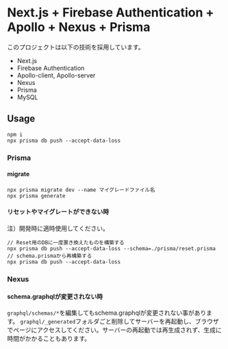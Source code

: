# Next.js + Firebase Authentication + Apollo + Nexus + Prisma

このプロジェクトは以下の技術を採用しています。

- Next.js
- Firebase Authentication
- Apollo-client, Apollo-server
- Nexus
- Prisma
- MySQL

## Usage

```
npm i 
npx prisma db push --accept-data-loss
```

### Prisma

#### migrate
```
npx prisma migrate dev --name マイグレードファイル名
npx prisma generate
```

#### リセットやマイグレートができない時

注）開発時に適時使用してください。

```
// Reset用のDBに一度置き換えたものを構築する
npx prisma db push --accept-data-loss --schema=./prisma/reset.prisma
// schema.prismaから再構築する
npx prisma db push --accept-data-loss
```

### Nexus

#### schema.graphqlが変更されない時

`graphql/schemas/*`を編集してもschema.graphqlが変更されない事があります。
`graphql/_generated`フォルダごと削除してサーバーを再起動し、ブラウザでページにアクセスしてください。サーバーの再起動では再生成されず、生成に時間がかかることもあります。


